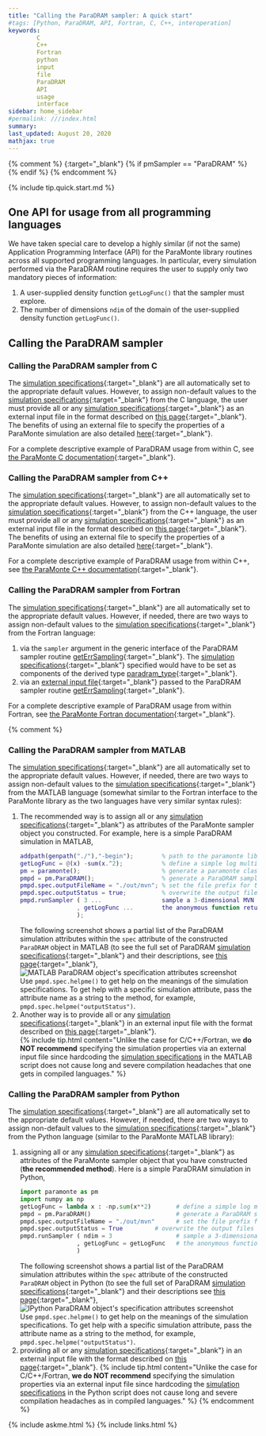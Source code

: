 ```yaml
---
title: "Calling the ParaDRAM sampler: A quick start"
#tags: [Python, ParaDRAM, API, Fortran, C, C++, interoperation]
keywords: 
        C
        C++
        Fortran
        python
        input 
        file
        ParaDRAM
        API
        usage
        interface
sidebar: home_sidebar
#permalink: ///index.html
summary:
last_updated: August 20, 2020
mathjax: true
---
```

{% comment %}
[](){:target="_blank"}
{% if pmSampler == "ParaDRAM" %}
{% endif %}
{% endcomment %}
<br>

{% include tip.quick.start.md %}

## One API for usage from all programming languages  

We have taken special care to develop a highly similar (if not the same) Application Programming Interface (API) for the ParaMonte library routines across all supported programming languages. In particular, every simulation performed via the ParaDRAM routine requires the user to supply only two mandatory pieces of information:  
1.  A user-supplied density function `getLogFunc()` that the sampler must explore.  
1.  The number of dimensions `ndim` of the domain of the user-supplied density function `getLogFunc()`.  

## Calling the ParaDRAM sampler  

### Calling the ParaDRAM sampler from C  

The [simulation specifications](../specifications/){:target="_blank"} are all automatically set to the appropriate default values. However, to assign non-default values to the [simulation specifications](../specifications/){:target="_blank"} from the C language, the user must provide all or any [simulation specifications](../specifications/){:target="_blank"} as an external input file in the format described on [this page](../input/){:target="_blank"}. The benefits of using an external file to specify the properties of a ParaMonte simulation are also detailed [here](../input/#why-is-input-file-the-preferred-method-of-simulation-setup){:target="_blank"}.  

For a complete descriptive example of ParaDRAM usage from within C, see [the ParaMonte C documentation]({{site.baseurl}}/../../c/2/group__pm__sampling.html){:target="_blank"}.  

### Calling the ParaDRAM sampler from C++  

The [simulation specifications](../specifications/){:target="_blank"} are all automatically set to the appropriate default values. However, to assign non-default values to the [simulation specifications](../specifications/){:target="_blank"} from the C++ language, the user must provide all or any [simulation specifications](../specifications/){:target="_blank"} as an external input file in the format described on [this page](../input/){:target="_blank"}. The benefits of using an external file to specify the properties of a ParaMonte simulation are also detailed [here](../input/#why-is-input-file-the-preferred-method-of-simulation-setup){:target="_blank"}.  

For a complete descriptive example of ParaDRAM usage from within C++, see [the ParaMonte C++ documentation]({{site.baseurl}}/../../cpp/2/group__pm__sampling.html){:target="_blank"}.  

### Calling the ParaDRAM sampler from Fortran  

The [simulation specifications](../specifications/){:target="_blank"} are all automatically set to the appropriate default values. However, if needed, there are two ways to assign non-default values to the [simulation specifications](../specifications/){:target="_blank"} from the Fortran language: 
1.  via the `sampler` argument in the generic interface of the ParaDRAM sampler routine [getErrSampling]({{site.baseurl}}/../../fortran/2/interfacepm__sampling_1_1getErrSampling.html){:target="_blank"}. The [simulation specifications](../specifications/){:target="_blank"} specified would have to be set as components of the derived type [paradram_type]({{site.baseurl}}/../../fortran/2/structpm__sampling_1_1paradram__type.html){:target="_blank"}.
1.  via an [external input file](../input/){:target="_blank"} passed to the ParaDRAM sampler routine [getErrSampling]({{site.baseurl}}/../../fortran/2/interfacepm__sampling_1_1getErrSampling.html){:target="_blank"}.

For a complete descriptive example of ParaDRAM usage from within Fortran, see [the ParaMonte Fortran documentation]({{site.baseurl}}/../../fortran/2/interfacepm__sampling_1_1getErrSampling.html){:target="_blank"}.  

{% comment %}
### Calling the ParaDRAM sampler from MATLAB  

The [simulation specifications](../specifications/){:target="_blank"} are all automatically set to the appropriate default values. However, if needed, there are two ways to assign non-default values to the [simulation specifications](../specifications/){:target="_blank"} from the MATLAB language (somewhat similar to the Fortran interface to the ParaMonte library as the two languages have very similar syntax rules):  
1.  The recommended way is to assign all or any [simulation specifications](../specifications/){:target="_blank"} as attributes of the ParaMonte sampler object you constructed. For example, here is a simple ParaDRAM simulation in MATLAB,  
    ```matlab  
    addpath(genpath("./"),"-begin");        % path to the paramonte library
    getLogFunc = @(x) -sum(x.^2);           % define a simple log multivariate Normal (MVN) target density
    pm = paramonte();                       % generate a paramonte class instance
    pmpd = pm.ParaDRAM();                   % generate a ParaDRAM sampler instance
    pmpd.spec.outputFileName = "./out/mvn"; % set the file prefix for the ParaDRAM output files.
    pmpd.spec.outputStatus = true;          % overwrite the output files if they already exist.
    pmpd.runSampler ( 3 ...                 sample a 3-dimensional MVN
                    , getLogFunc ...        the anonymous function returning the log of MVN
                    );
    ```  
    The following screenshot shows a partial list of the ParaDRAM simulation attributes within the `spec` attribute of the constructed `ParaDRAM` object in MATLAB (to see the full set of ParaDRAM [simulation specifications](../specifications/){:target="_blank"} and their descriptions, see [this page](../specifications){:target="_blank"},  
    ![MATLAB ParaDRAM object's specification attributes screenshot]({{site.baseurl}}/images/matlabParadramSpecScreenshot.png)  
    Use `pmpd.spec.helpme()` to get help on the meanings of the simulation specifications. To get help with a specific simulation attribute, pass the attribute name as a string to the method, for example, `pmpd.spec.helpme("outputStatus")`.  
1.  Another way is to provide all or any [simulation specifications](../specifications/){:target="_blank"} in an external input file with the format described on [this page](../input/){:target="_blank"}.  
    {% include tip.html content="Unlike the case for C/C++/Fortran, we **do NOT recommend** specifying the simulation properties via an external input file since hardcoding the [simulation specifications](../specifications/) in the MATLAB script does not cause long and severe compilation headaches that one gets in compiled languages." %}

### Calling the ParaDRAM sampler from Python  

The [simulation specifications](../specifications/){:target="_blank"} are all automatically set to the appropriate default values. However, if needed, there are two ways to assign non-default values to the [simulation specifications](../specifications/){:target="_blank"} from the Python language (similar to the ParaMonte MATLAB library):  
1.  assigning all or any [simulation specifications](../specifications/){:target="_blank"} as attributes of the ParaMonte sampler object that you have constructed (**the recommended method**). Here is a simple ParaDRAM simulation in Python,  
    ```python  
    import paramonte as pm
    import numpy as np
    getLogFunc = lambda x : -np.sum(x**2)       # define a simple log multivariate Normal (MVN) target density.
    pmpd = pm.ParaDRAM()                        # generate a ParaDRAM sampler instance.
    pmpd.spec.outputFileName = "./out/mvn"      # set the file prefix for the ParaDRAM output files.
    pmpd.spec.outputStatus = True         # overwrite the output files if they already exist.
    pmpd.runSampler ( ndim = 3                  # sample a 3-dimensional MVN.
                    , getLogFunc = getLogFunc   # the anonymous function returning the log of MVN.
                    )
    ```  
    The following screenshot shows a partial list of the ParaDRAM simulation attributes within the `spec` attribute of the constructed `ParaDRAM` object in Python (to see the full set of ParaDRAM [simulation specifications](../specifications/){:target="_blank"} and their descriptions see [this page](../specifications){:target="_blank"},  
    ![IPython ParaDRAM object's specification attributes screenshot]({{site.baseurl}}/images/pythonParadramSpecScreenshot.png)  
    Use `pmpd.spec.helpme()` to get help on the meanings of the simulation specifications. To get help with a specific simulation attribute, pass the attribute name as a string to the method, for example, `pmpd.spec.helpme("outputStatus")`.  
1.  providing all or any [simulation specifications](../specifications/){:target="_blank"} in an external input file with the format described on [this page](../input/){:target="_blank"}.
    {% include tip.html content="Unlike the case for C/C++/Fortran, **we do NOT recommend** specifying the simulation properties via an external input file since hardcoding the [simulation specifications](../specifications/) in the Python script does not cause long and severe compilation headaches as in compiled languages." %}
{% endcomment %}

{% include askme.html %}
{% include links.html %}
